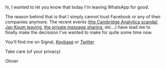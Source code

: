 hi, I wanted to let you know that today I'm leaving WhatsApp for good.

The reason behind that is that I simply cannot trust Facebook or any of their companies anymore. 
The recent events ([the Cambridge Analytica scandal](https://www.nytimes.com/2018/04/30/technology/whatsapp-facebook-jan-koum.html), [Jan Koum leaving](https://www.nytimes.com/2018/03/17/us/politics/cambridge-analytica-trump-campaign.html?module=inline), [the private message sharing](https://www.nytimes.com/2018/12/18/technology/facebook-privacy.html), etc...) have lead me to finally make the decission I've wanted to make for quite some time now.

You'll find me on Signal, [Keybase](https://keybase.io/oliviernt) or [Twitter](https://twitter.com/oliviernt)

Take care (of your privacy)

Olivier

